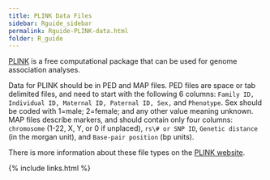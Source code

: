 ```yaml
---
title: PLINK Data Files
sidebar: Rguide_sidebar
permalink: Rguide-PLINK-data.html
folder: R_guide
---
```


<link rel="stylesheet" href="css/theme-pink.css">

[PLINK](http://zzz.bwh.harvard.edu/plink/) is a free computational package that
can be used for genome association analyses.

Data for PLINK should be in PED and MAP files.
PED files are space or tab delimited files, and need to start with the
following 6 columns: `Family ID, Individual ID, Maternal ID, Paternal ID, Sex,`
and `Phenotype`.
Sex should be coded with 1=male; 2=female; and any other value meaning unknown.
MAP files describe markers, and should contain only four columns: `chromosome`
(1-22, X, Y, or 0 if unplaced), `rs\# or SNP ID`, `Genetic distance`
(in the morgan unit), and `Base-pair position` (bp units).

There is more information about these file types on the
[PLINK website](http://zzz.bwh.harvard.edu/plink/).

{% include links.html %}
